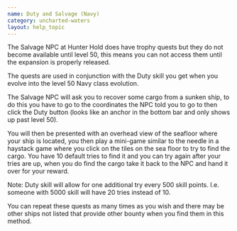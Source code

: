 ```yaml
---
name: Duty and Salvage (Navy)
category: uncharted-waters
layout: help_topic
---
```

The Salvage NPC at Hunter Hold does have trophy quests but they do not become available until level 50, this means you can not access them until the expansion is properly released.

The quests are used in conjunction with the Duty skill you get when you evolve into the level 50 Navy class evolution.

The Salvage NPC will ask you to recover some cargo from a sunken ship, to do this you have to go to the coordinates the NPC told you to go to then click the Duty button (looks like an anchor in the bottom bar and only shows up past level 50).

You will then be presented with an overhead view of the seafloor where your ship is located, you then play a mini-game similar to the needle in a haystack game where you click on the tiles on the sea floor to try to find the cargo. You have 10 default tries to find it and you can try again after your tries are up, when you do find the cargo take it back to the NPC and hand it over for your reward.

Note: Duty skill will allow for one additional try every 500 skill points. I.e. someone with 5000 skill will have 20 tries instead of 10.

You can repeat these quests as many times as you wish and there may be other ships not listed that provide other bounty when you find them in this method.